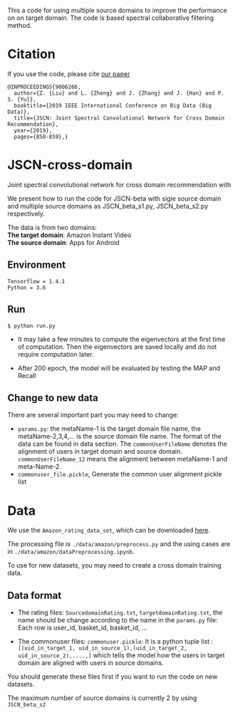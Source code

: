 This a code for using multiple source domains to improve the performance on on target domain. The code is based spectral collaborative filtering method.

# Citation
If you use the code, please cite [our paper](https://arxiv.org/abs/1910.08219)
```
@INPROCEEDINGS{9006266,
  author={Z. {Liu} and L. {Zheng} and J. {Zhang} and J. {Han} and P. S. {Yu}},
  booktitle={2019 IEEE International Conference on Big Data (Big Data)},
  title={JSCN: Joint Spectral Convolutional Network for Cross Domain Recommendation},
  year={2019},
  pages={850-859},}
```

# JSCN-cross-domain
Joint spectral convolutional network for cross domain recommendation with 

We present how to run the code for JSCN-beta with sigle source domain and multiple source domains as JSCN_beta_s1.py, JSCN_beta_s2.py respectively. 

The data is from two domains:\
**The target domain**: Amazon Instant Video\
**The source domain**: Apps for Android

## Environment
```
Tensorflow = 1.4.1
Python = 3.6
```

## Run 
``$ python run.py``

- It may take a few minutes to compute the eigenvectors at the first time of computation. Then the eigenvectors are saved locally and do not require computation later.

- After 200 epoch, the model will be evaluated by testing the MAP and Recall

## Change to new data
There are several important part you may need to change:
- `params.py`: the metaName-1 is the target domain file name, the metaName-2,3,4,... is the source domain file name. The format of the data can be found in data section. The `commonUserFileName` denotes the alignment of users in target domain and source domain. `commonUserFileName_12` means the alignment between metaName-1 and meta-Name-2.
- `commonuser_file.pickle`, Generate the common user alignment pickle list

# Data
We use the `Amazon_rating_data_set`, which can be downloaded [here](http://jmcauley.ucsd.edu/data/amazon/).

The processing file is `./data/amazon/preprocess.py` and the using cases are in `./data/amazon/dataPreprocessing.ipynb`.

To use for new datasets, you may need to create a cross domain training data.

## Data format
- The rating files: `SourcedomainRating.txt`, `targetdomainRating.txt`, the name should be change according to the name in the `params.py` file:\
Each row is user_id, basket_id, basket_id, ... 
  
- The commonuser files: `commonuser.pickle`:
  It is a python tuple list : 
  ```[(uid_in_target_1, uid_in_source_1),(uid_in_target_2, uid_in_source_2),....,]```
  which tells the model how the users in target domain are aligned with users in source domains.

You should generate these files first if you want to run the code on new datasets.

The maximum number of source domains is currently 2 by using `JSCN_beta_s2`
